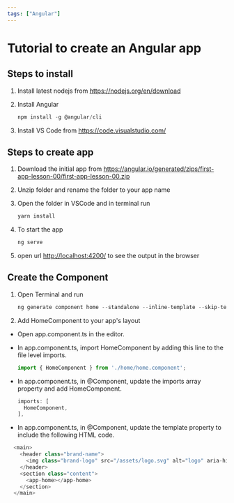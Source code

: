 ```yaml
---
tags: ["Angular"]
---
```


# Tutorial to create an Angular app

## Steps to install

1. Install latest nodejs from <https://nodejs.org/en/download>

2. Install Angular  

    ```ts
    npm install -g @angular/cli
    ```

    <!--truncate-->

3. Install VS Code from <https://code.visualstudio.com/>

## Steps to create app

1. Download the initial app from
<https://angular.io/generated/zips/first-app-lesson-00/first-app-lesson-00.zip>

2. Unzip folder and rename the folder to your app name

3. Open the folder in VSCode and in terminal run

    ```ts
    yarn install
    ```

4. To start the app

    ```ts
    ng serve
    ```

5. open url <http://localhost:4200/> to see the output in the browser

## Create the Component

1. Open Terminal and run

    ```ts
    ng generate component home --standalone --inline-template --skip-tests
    ```

2. Add HomeComponent to your app's layout

- Open app.component.ts in the editor.
- In app.component.ts, import HomeComponent by adding this line to the file
level imports.

    ```ts
    import { HomeComponent } from './home/home.component';
    ```

- In app.component.ts, in @Component, update the imports array property and add HomeComponent.

    ```ts
    imports: [
      HomeComponent,
    ],
    ```

- In app.component.ts, in @Component, update the template property to include the
following HTML code.

```ts
  <main>
    <header class="brand-name">
      <img class="brand-logo" src="/assets/logo.svg" alt="logo" aria-hidden="true">
    </header>
    <section class="content">
      <app-home></app-home>
    </section>
  </main>
```
